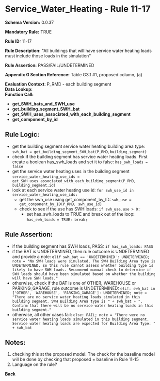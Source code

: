 # Service_Water_Heating - Rule 11-17  
**Schema Version:** 0.0.37  

**Mandatory Rule:** TRUE  

**Rule ID:** 11-17  

**Rule Description:** "All buildings that will have service water heating loads must include those loads in the simulation"  

**Rule Assertion:** PASS/FAIL/UNDETERMINED  

**Appendix G Section Reference:** Table G3.1 #1, proposed column, (a)  

**Evaluation Context:** P_RMD - each building segment  
**Data Lookup:**   
**Function Call:**  
- **get_SWH_bats_and_SWH_use**  
- **get_building_segment_SWH_bat**  
- **get_SWH_uses_associated_with_each_building_segment**  
- **get_component_by_id**  

      
## Rule Logic:
- get the building segment service water heating building area type: `swh_bat = get_building_segment_SWH_bat(P_RMD,building_segment)`
- check if the building segment has service water heating loads.  First create a boolean has_swh_loads and set it to false: `has_swh_loads = false`
- get the service water heating uses in the building segment `service_water_heating_use_ids = get_SWH_uses_associated_with_each_building_segment(P_RMD, building_segment.id)`
- look at each service water heating use id: `for swh_use_id in service_water_heating_use_ids:`
    - get the swh_use using get_component_by_ID: `swh_use = get_component_by_ID(P_RMD, swh_use_id)`
    - check to see if the use has SWH loads: `if swh_use.use > 0:`
        - set has_swh_loads to TRUE and break out of the loop: `has_swh_loads = TRUE; break;`

## Rule Assertion:
- if the building segment has SWH loads, PASS: `if has_swh_loads: PASS`
- if the BAT is UNDETERMINED, then rule outcome is UNDETERMINED and provide a note: `elif swh_bat == 'UNDETERMINED': UNDETERMINED; note = "No SWH loads were simulated. The SWH Building Area type is UNDETERMINED, so this rule cannot assess whether building type is likely to have SWH loads. Recommend manual check to determine if SWH loads should have been simulated based on whether the building will have SWH loads."` 
- otherwise, check if the BAT is one of OTHER, WAREHOUSE or PARKING_GARAGE, rule outcome is UNDETERMINED: `elif: swh_bat in ['OTHER', 'WAREHOUSE', 'PARKING_GARAGE']: UNDETERMINED; note = "There are no service water heating loads simulated in this building segment. SWH Building Area type is " + swh_bat + ".  Confirm that there will be no service water heating loads in this building segment."`
- otherwise, all other cases fail: `else: FAIL; note = "There were no service water heating loads simulated in this building segment.  Service water heating loads are expected for Building Area Type: " + swh_bat`

## Notes:  
1. checking this at the proposed model.  The check for the baseline model will be done by checking that proposed = baseline in Rule 11-15
2.  Language on the rule?

**[Back](../_toc.md)**
